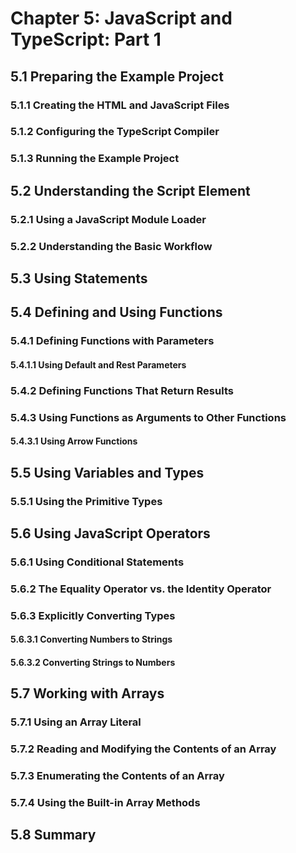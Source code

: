 # Chapter 5: JavaScript and TypeScript: Part 1

## 5.1 Preparing the Example Project
### 5.1.1 Creating the HTML and JavaScript Files
### 5.1.2 Configuring the TypeScript Compiler
### 5.1.3 Running the Example Project
## 5.2 Understanding the Script Element
### 5.2.1 Using a JavaScript Module Loader
### 5.2.2 Understanding the Basic Workflow
## 5.3 Using Statements
## 5.4 Defining and Using Functions
### 5.4.1 Defining Functions with Parameters
#### 5.4.1.1 Using Default and Rest Parameters
### 5.4.2 Defining Functions That Return Results
### 5.4.3 Using Functions as Arguments to Other Functions
#### 5.4.3.1 Using Arrow Functions
## 5.5 Using Variables and Types
### 5.5.1 Using the Primitive Types
## 5.6 Using JavaScript Operators
### 5.6.1 Using Conditional Statements
### 5.6.2 The Equality Operator vs. the Identity Operator
### 5.6.3 Explicitly Converting Types
#### 5.6.3.1 Converting Numbers to Strings
#### 5.6.3.2 Converting Strings to Numbers
## 5.7 Working with Arrays
### 5.7.1 Using an Array Literal
### 5.7.2 Reading and Modifying the Contents of an Array
### 5.7.3 Enumerating the Contents of an Array
### 5.7.4 Using the Built-in Array Methods
## 5.8 Summary